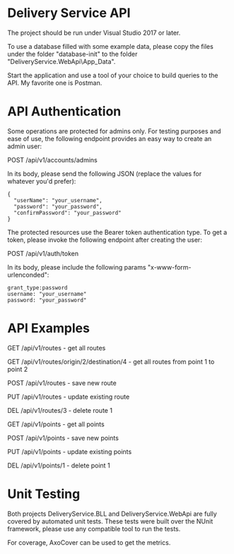 # Delivery Service API

The project should be run under Visual Studio 2017 or later.

To use a database filled with some example data, please copy the files under the folder "database-init" to the folder "DeliveryService.WebApi\App_Data".

Start the application and use a tool of your choice to build queries to the API. 
My favorite one is Postman.

# API Authentication

Some operations are protected for admins only.
For testing purposes and ease of use, the following endpoint provides an easy way to create an admin user:

POST /api/v1/accounts/admins

In its body, please send the following JSON (replace the values for whatever you'd prefer):
```
{
  "userName": "your_username",
  "password": "your_password",
  "confirmPassword": "your_password"
}
```

The protected resources use the Bearer token authentication type. 
To get a token, please invoke the following endpoint after creating the user:

POST /api/v1/auth/token

In its body, please include the following params "x-www-form-urlenconded":
```
grant_type:password
username: "your_username"
password: "your_password"
```


# API Examples

GET /api/v1/routes - get all routes

GET /api/v1/routes/origin/2/destination/4 - get all routes from point 1 to point 2

POST /api/v1/routes - save new route

PUT /api/v1/routes - update existing route

DEL /api/v1/routes/3 - delete route 1


GET /api/v1/points - get all points

POST /api/v1/points - save new points

PUT /api/v1/points - update existing points

DEL /api/v1/points/1 - delete point 1


# Unit Testing

Both projects DeliveryService.BLL and DeliveryService.WebApi are fully covered by automated unit tests.
These tests were built over the NUnit framework, please use any compatible tool to run the tests.

For coverage, AxoCover can be used to get the metrics.
